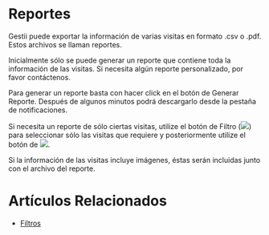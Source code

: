 # Reportes

Gestii puede exportar la información de varias visitas en formato
.csv o .pdf. Estos archivos se llaman reportes.

Inicialmente sólo se puede generar un reporte que contiene toda
la información de las visitas. Si necesita algún reporte personalizado,
por favor contáctenos.

Para generar un reporte basta con hacer click en el botón de 
Generar Reporte. Después de algunos minutos podrá descargarlo desde la
pestaña de notificaciones.

Si necesita un reporte de sólo ciertas visitas, utilize el botón
de Filtro (<img class=textsize src=/images/buttons/filter.png />) para seleccionar sólo las visitas que requiere y
posteriormente utilize el botón de <img class=textsize src=/images/buttons/generatereport.png />.

Si la información de las visitas incluye imágenes, éstas serán
incluidas junto con el archivo del reporte.

# Artículos Relacionados

* [Filtros](/misc/filtros)
